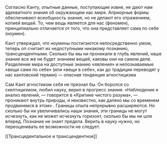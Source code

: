 Согласно Канту, опытные данные, поступающие извне, не дают нам адекватного знания об окружающем нас мире. Априорные формы обеспечивают всеобщность знания, но не делают его отражением, копией вещей. То, чем вещь является для нас (феномен), принципиально отличается от того, что она представляет сама по себе (ноумен).

Кант утверждал, что ноумены постигаются непосредственно умом, теперь оп считает их недоступными никакому познанию, трансцендентными. Сколько бы мы ни проникали в глубь явлений, наше знание все же не будет знанием вещей, каковы они на самом деле. Разделение мира на доступные знанию «явления» и непознаваемые «вещи сами по себе» (или «вещи в себе», как до традиции переводят у нас кантовский термин) — опасная тенденция агностицизма

Сам Кант агностиком себя не признал бы. Он боролся со скептицизмом, любил науку, верил в прогресс знания. «Наблюдение и анализ явлений, — говорится в «Критике чистого разума», — проникают внутрь природы, и неизвестно, как далеко мы со временем продвинемся в этом» . Границы опыта непрерывно расширяются. Но сколько бы ни увеличивались наши знания, эти границы не могут исчезнуть, как не может исчезнуть горизонт, сколько бы мы ни шли вперед. Познание не знает предела. Верить в науку нужно, но переоценивать ее возможности не следует.

[[Трансцедентальное и трансцендентное]]